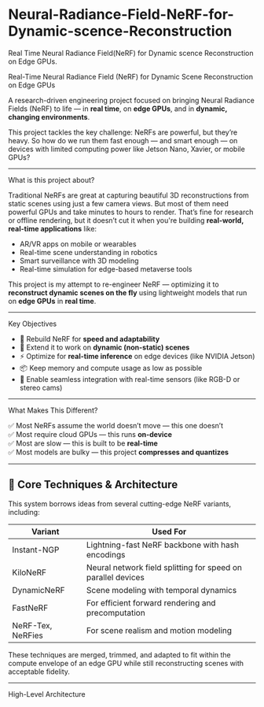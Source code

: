 # Neural-Radiance-Field-NeRF-for-Dynamic-scence-Reconstruction
Real Time Neural Radiance Field(NeRF) for Dynamic scence Reconstruction on Edge GPUs.



Real-Time Neural Radiance Field (NeRF) for Dynamic Scene Reconstruction on Edge GPUs

A research-driven engineering project focused on bringing Neural Radiance Fields (NeRF) to life — in **real time**, on **edge GPUs**, and in **dynamic, changing environments**.

This project tackles the key challenge: NeRFs are powerful, but they’re heavy. So how do we run them fast enough — and smart enough — on devices with limited computing power like Jetson Nano, Xavier, or mobile GPUs?

---

What is this project about?

Traditional NeRFs are great at capturing beautiful 3D reconstructions from static scenes using just a few camera views. But most of them need powerful GPUs and take minutes to hours to render. That’s fine for research or offline rendering, but it doesn’t cut it when you're building **real-world, real-time applications** like:

- AR/VR apps on mobile or wearables
- Real-time scene understanding in robotics
- Smart surveillance with 3D modeling
- Real-time simulation for edge-based metaverse tools

This project is my attempt to re-engineer NeRF — optimizing it to **reconstruct dynamic scenes on the fly** using lightweight models that run on **edge GPUs** in **real time**.

---

Key Objectives

- 🧠 Rebuild NeRF for **speed and adaptability**
- 🔁 Extend it to work on **dynamic (non-static) scenes**
- ⚡ Optimize for **real-time inference** on edge devices (like NVIDIA Jetson)
- 📦 Keep memory and compute usage as low as possible
- 🤖 Enable seamless integration with real-time sensors (like RGB-D or stereo cams)

---

What Makes This Different?

✅ Most NeRFs assume the world doesn’t move — this one doesn’t  
✅ Most require cloud GPUs — this runs **on-device**  
✅ Most are slow — this is built to be **real-time**  
✅ Most models are bulky — this project **compresses and quantizes**

---

## 🔬 Core Techniques & Architecture

This system borrows ideas from several cutting-edge NeRF variants, including:

| Variant          | Used For |
|------------------|----------|
| Instant-NGP      | Lightning-fast NeRF backbone with hash encodings  
| KiloNeRF         | Neural network field splitting for speed on parallel devices  
| DynamicNeRF      | Scene modeling with temporal dynamics  
| FastNeRF         | For efficient forward rendering and precomputation  
| NeRF-Tex, NeRFies | For scene realism and motion modeling  

These techniques are merged, trimmed, and adapted to fit within the compute envelope of an edge GPU while still reconstructing scenes with acceptable fidelity.

---

High-Level Architecture

